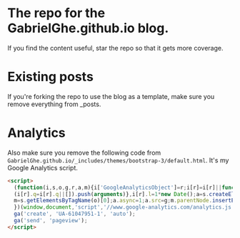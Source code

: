 # The repo for the GabrielGhe.github.io blog.

If you find the content useful, star the repo so that it gets more coverage.

# Existing posts

If you're forking the repo to use the blog as a template, make sure you remove everything from _posts.

# Analytics

Also make sure you remove the following code from `GabrielGhe.github.io/_includes/themes/bootstrap-3/default.html`.
It's my Google Analytics script.

```html
<script>
  (function(i,s,o,g,r,a,m){i['GoogleAnalyticsObject']=r;i[r]=i[r]||function(){
  (i[r].q=i[r].q||[]).push(arguments)},i[r].l=1*new Date();a=s.createElement(o),
  m=s.getElementsByTagName(o)[0];a.async=1;a.src=g;m.parentNode.insertBefore(a,m)
  })(window,document,'script','//www.google-analytics.com/analytics.js','ga');
  ga('create', 'UA-61047951-1', 'auto');
  ga('send', 'pageview');
</script>
```
